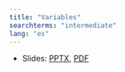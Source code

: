 ```yaml
---
title: "Variables"
searchterms: "intermediate"
lang: "es"
---
```

 <ul>
 <li class="ng-binding">Slides:
 <a href="ProgrammingLessons/intermediate/Variables.pptx">PPTX</a>,
 <a href="ProgrammingLessons/intermediate/Variables.pdf">PDF</a>
 </li>
 </ul>
